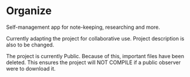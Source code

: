 # Organize
Self-management app for note-keeping, researching and more. 

Currently adapting the project for collaborative use.
Project description is also to be changed.

The project is currently Public.
Because of this, important files have been deleted.
This ensures the project will NOT COMPILE if a public observer were to download it. 
